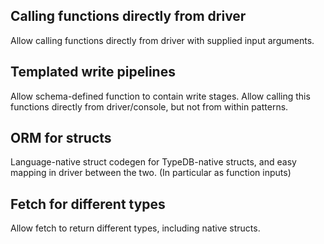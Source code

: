 ## Calling functions directly from driver

Allow calling functions directly from driver with supplied input arguments.

## Templated write pipelines

Allow schema-defined function to contain write stages. Allow calling this functions directly from driver/console, but not from within patterns.

## ORM for structs

Language-native struct codegen for TypeDB-native structs, and easy mapping in driver between the two. (In particular as function inputs)

## Fetch for different types

Allow fetch to return different types, including native structs.
